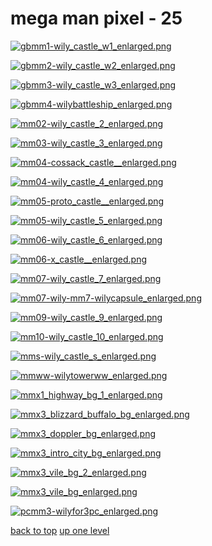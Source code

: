 # mega man pixel - 25
[![gbmm1-wily_castle_w1_enlarged.png](https://raw.githubusercontent.com/buckmanc/wallpapers/main/mobile/mega%20man%20pixel/gbmm1-wily_castle_w1_enlarged.png "gbmm1-wily_castle_w1_enlarged.png")](https://raw.githubusercontent.com/buckmanc/wallpapers/main/mobile/mega%20man%20pixel/gbmm1-wily_castle_w1_enlarged.png)

[![gbmm2-wily_castle_w2_enlarged.png](https://raw.githubusercontent.com/buckmanc/wallpapers/main/mobile/mega%20man%20pixel/gbmm2-wily_castle_w2_enlarged.png "gbmm2-wily_castle_w2_enlarged.png")](https://raw.githubusercontent.com/buckmanc/wallpapers/main/mobile/mega%20man%20pixel/gbmm2-wily_castle_w2_enlarged.png)

[![gbmm3-wily_castle_w3_enlarged.png](https://raw.githubusercontent.com/buckmanc/wallpapers/main/mobile/mega%20man%20pixel/gbmm3-wily_castle_w3_enlarged.png "gbmm3-wily_castle_w3_enlarged.png")](https://raw.githubusercontent.com/buckmanc/wallpapers/main/mobile/mega%20man%20pixel/gbmm3-wily_castle_w3_enlarged.png)

[![gbmm4-wilybattleship_enlarged.png](https://raw.githubusercontent.com/buckmanc/wallpapers/main/mobile/mega%20man%20pixel/gbmm4-wilybattleship_enlarged.png "gbmm4-wilybattleship_enlarged.png")](https://raw.githubusercontent.com/buckmanc/wallpapers/main/mobile/mega%20man%20pixel/gbmm4-wilybattleship_enlarged.png)

[![mm02-wily_castle_2_enlarged.png](https://raw.githubusercontent.com/buckmanc/wallpapers/main/mobile/mega%20man%20pixel/mm02-wily_castle_2_enlarged.png "mm02-wily_castle_2_enlarged.png")](https://raw.githubusercontent.com/buckmanc/wallpapers/main/mobile/mega%20man%20pixel/mm02-wily_castle_2_enlarged.png)

[![mm03-wily_castle_3_enlarged.png](https://raw.githubusercontent.com/buckmanc/wallpapers/main/mobile/mega%20man%20pixel/mm03-wily_castle_3_enlarged.png "mm03-wily_castle_3_enlarged.png")](https://raw.githubusercontent.com/buckmanc/wallpapers/main/mobile/mega%20man%20pixel/mm03-wily_castle_3_enlarged.png)

[![mm04-cossack_castle__enlarged.png](https://raw.githubusercontent.com/buckmanc/wallpapers/main/mobile/mega%20man%20pixel/mm04-cossack_castle__enlarged.png "mm04-cossack_castle__enlarged.png")](https://raw.githubusercontent.com/buckmanc/wallpapers/main/mobile/mega%20man%20pixel/mm04-cossack_castle__enlarged.png)

[![mm04-wily_castle_4_enlarged.png](https://raw.githubusercontent.com/buckmanc/wallpapers/main/mobile/mega%20man%20pixel/mm04-wily_castle_4_enlarged.png "mm04-wily_castle_4_enlarged.png")](https://raw.githubusercontent.com/buckmanc/wallpapers/main/mobile/mega%20man%20pixel/mm04-wily_castle_4_enlarged.png)

[![mm05-proto_castle__enlarged.png](https://raw.githubusercontent.com/buckmanc/wallpapers/main/mobile/mega%20man%20pixel/mm05-proto_castle__enlarged.png "mm05-proto_castle__enlarged.png")](https://raw.githubusercontent.com/buckmanc/wallpapers/main/mobile/mega%20man%20pixel/mm05-proto_castle__enlarged.png)

[![mm05-wily_castle_5_enlarged.png](https://raw.githubusercontent.com/buckmanc/wallpapers/main/mobile/mega%20man%20pixel/mm05-wily_castle_5_enlarged.png "mm05-wily_castle_5_enlarged.png")](https://raw.githubusercontent.com/buckmanc/wallpapers/main/mobile/mega%20man%20pixel/mm05-wily_castle_5_enlarged.png)

[![mm06-wily_castle_6_enlarged.png](https://raw.githubusercontent.com/buckmanc/wallpapers/main/mobile/mega%20man%20pixel/mm06-wily_castle_6_enlarged.png "mm06-wily_castle_6_enlarged.png")](https://raw.githubusercontent.com/buckmanc/wallpapers/main/mobile/mega%20man%20pixel/mm06-wily_castle_6_enlarged.png)

[![mm06-x_castle__enlarged.png](https://raw.githubusercontent.com/buckmanc/wallpapers/main/mobile/mega%20man%20pixel/mm06-x_castle__enlarged.png "mm06-x_castle__enlarged.png")](https://raw.githubusercontent.com/buckmanc/wallpapers/main/mobile/mega%20man%20pixel/mm06-x_castle__enlarged.png)

[![mm07-wily_castle_7_enlarged.png](https://raw.githubusercontent.com/buckmanc/wallpapers/main/mobile/mega%20man%20pixel/mm07-wily_castle_7_enlarged.png "mm07-wily_castle_7_enlarged.png")](https://raw.githubusercontent.com/buckmanc/wallpapers/main/mobile/mega%20man%20pixel/mm07-wily_castle_7_enlarged.png)

[![mm07-wily-mm7-wilycapsule_enlarged.png](https://raw.githubusercontent.com/buckmanc/wallpapers/main/mobile/mega%20man%20pixel/mm07-wily-mm7-wilycapsule_enlarged.png "mm07-wily-mm7-wilycapsule_enlarged.png")](https://raw.githubusercontent.com/buckmanc/wallpapers/main/mobile/mega%20man%20pixel/mm07-wily-mm7-wilycapsule_enlarged.png)

[![mm09-wily_castle_9_enlarged.png](https://raw.githubusercontent.com/buckmanc/wallpapers/main/mobile/mega%20man%20pixel/mm09-wily_castle_9_enlarged.png "mm09-wily_castle_9_enlarged.png")](https://raw.githubusercontent.com/buckmanc/wallpapers/main/mobile/mega%20man%20pixel/mm09-wily_castle_9_enlarged.png)

[![mm10-wily_castle_10_enlarged.png](https://raw.githubusercontent.com/buckmanc/wallpapers/main/mobile/mega%20man%20pixel/mm10-wily_castle_10_enlarged.png "mm10-wily_castle_10_enlarged.png")](https://raw.githubusercontent.com/buckmanc/wallpapers/main/mobile/mega%20man%20pixel/mm10-wily_castle_10_enlarged.png)

[![mms-wily_castle_s_enlarged.png](https://raw.githubusercontent.com/buckmanc/wallpapers/main/mobile/mega%20man%20pixel/mms-wily_castle_s_enlarged.png "mms-wily_castle_s_enlarged.png")](https://raw.githubusercontent.com/buckmanc/wallpapers/main/mobile/mega%20man%20pixel/mms-wily_castle_s_enlarged.png)

[![mmww-wilytowerww_enlarged.png](https://raw.githubusercontent.com/buckmanc/wallpapers/main/mobile/mega%20man%20pixel/mmww-wilytowerww_enlarged.png "mmww-wilytowerww_enlarged.png")](https://raw.githubusercontent.com/buckmanc/wallpapers/main/mobile/mega%20man%20pixel/mmww-wilytowerww_enlarged.png)

[![mmx1_highway_bg_1_enlarged.png](https://raw.githubusercontent.com/buckmanc/wallpapers/main/mobile/mega%20man%20pixel/mmx1_highway_bg_1_enlarged.png "mmx1_highway_bg_1_enlarged.png")](https://raw.githubusercontent.com/buckmanc/wallpapers/main/mobile/mega%20man%20pixel/mmx1_highway_bg_1_enlarged.png)

[![mmx3_blizzard_buffalo_bg_enlarged.png](https://raw.githubusercontent.com/buckmanc/wallpapers/main/mobile/mega%20man%20pixel/mmx3_blizzard_buffalo_bg_enlarged.png "mmx3_blizzard_buffalo_bg_enlarged.png")](https://raw.githubusercontent.com/buckmanc/wallpapers/main/mobile/mega%20man%20pixel/mmx3_blizzard_buffalo_bg_enlarged.png)

[![mmx3_doppler_bg_enlarged.png](https://raw.githubusercontent.com/buckmanc/wallpapers/main/mobile/mega%20man%20pixel/mmx3_doppler_bg_enlarged.png "mmx3_doppler_bg_enlarged.png")](https://raw.githubusercontent.com/buckmanc/wallpapers/main/mobile/mega%20man%20pixel/mmx3_doppler_bg_enlarged.png)

[![mmx3_intro_city_bg_enlarged.png](https://raw.githubusercontent.com/buckmanc/wallpapers/main/mobile/mega%20man%20pixel/mmx3_intro_city_bg_enlarged.png "mmx3_intro_city_bg_enlarged.png")](https://raw.githubusercontent.com/buckmanc/wallpapers/main/mobile/mega%20man%20pixel/mmx3_intro_city_bg_enlarged.png)

[![mmx3_vile_bg_2_enlarged.png](https://raw.githubusercontent.com/buckmanc/wallpapers/main/mobile/mega%20man%20pixel/mmx3_vile_bg_2_enlarged.png "mmx3_vile_bg_2_enlarged.png")](https://raw.githubusercontent.com/buckmanc/wallpapers/main/mobile/mega%20man%20pixel/mmx3_vile_bg_2_enlarged.png)

[![mmx3_vile_bg_enlarged.png](https://raw.githubusercontent.com/buckmanc/wallpapers/main/mobile/mega%20man%20pixel/mmx3_vile_bg_enlarged.png "mmx3_vile_bg_enlarged.png")](https://raw.githubusercontent.com/buckmanc/wallpapers/main/mobile/mega%20man%20pixel/mmx3_vile_bg_enlarged.png)

[![pcmm3-wilyfor3pc_enlarged.png](https://raw.githubusercontent.com/buckmanc/wallpapers/main/mobile/mega%20man%20pixel/pcmm3-wilyfor3pc_enlarged.png "pcmm3-wilyfor3pc_enlarged.png")](https://raw.githubusercontent.com/buckmanc/wallpapers/main/mobile/mega%20man%20pixel/pcmm3-wilyfor3pc_enlarged.png)



[back to top](#)
[up one level](/mobile/README.MD)
